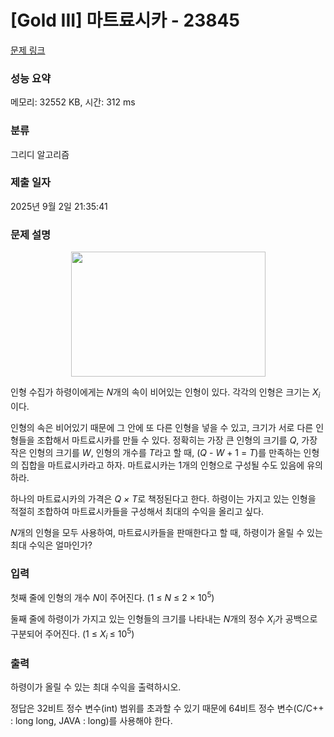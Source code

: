 # [Gold III] 마트료시카 - 23845 

[문제 링크](https://www.acmicpc.net/problem/23845) 

### 성능 요약

메모리: 32552 KB, 시간: 312 ms

### 분류

그리디 알고리즘

### 제출 일자

2025년 9월 2일 21:35:41

### 문제 설명

<p style="text-align: center;"><a href="https://en.wikipedia.org/wiki/Matryoshka_doll#/media/File:Matryoshka_transparent.png"><img alt="" src="https://upload.acmicpc.net/e6b74707-802e-4062-9849-f3b1b4f55496/-/preview/" style="width: 311px; height: 200px;"></a></p>

<p>인형 수집가 하령이에게는<em> N</em>개의 속이 비어있는 인형이 있다. 각각의 인형은 크기는 <em>X<sub>i</sub></em>이다.</p>

<p>인형의 속은 비어있기 때문에 그 안에 또 다른 인형을 넣을 수 있고, 크기가 서로 다른 인형들을 조합해서 마트료시카를 만들 수 있다. 정확히는 가장 큰 인형의 크기를 <em>Q</em>, 가장 작은 인형의 크기를 <em>W</em>, 인형의 개수를 <em>T</em>라고 할 때, (<em>Q </em>- <em>W </em>+ 1 = <em>T</em>)를 만족하는 인형의 집합을 마트료시카라고 하자. 마트료시카는 1개의 인형으로 구성될 수도 있음에 유의하라.</p>

<p>하나의 마트료시카의 가격은 <em>Q ×</em> <em>T</em>로 책정된다고 한다. 하령이는 가지고 있는 인형을 적절히 조합하여 마트료시카들을 구성해서 최대의 수익을 올리고 싶다.</p>

<p><em>N</em>개의 인형을 모두 사용하여, 마트료시카들을 판매한다고 할 때, 하령이가 올릴 수 있는 최대 수익은 얼마인가?</p>

### 입력 

 <p>첫째 줄에 인형의 개수 <em>N</em>이 주어진다. (1 ≤ <em>N</em> ≤ 2 × 10<sup>5</sup>)</p>

<p>둘째 줄에 하령이가 가지고 있는 인형들의 크기를 나타내는 <em>N</em>개의 정수 <em>X<sub>i</sub></em>가 공백으로 구분되어 주어진다. (1 ≤ <em>X</em><sub><em>i</em> </sub>≤ 10<sup>5</sup>)</p>

### 출력 

 <p>하령이가 올릴 수 있는 최대 수익을 출력하시오.</p>

<p>정답은 32비트 정수 변수(int) 범위를 초과할 수 있기 때문에 64비트 정수 변수(C/C++ : long long, JAVA : long)를 사용해야 한다.</p>

